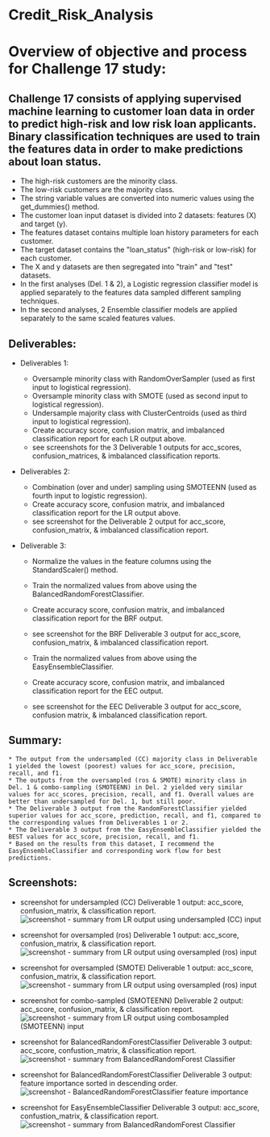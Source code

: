 # Credit_Risk_Analysis

# Overview of objective and process for Challenge 17 study:

## Challenge 17 consists of applying supervised machine learning to customer loan data in order to predict high-risk and low risk loan applicants. Binary classification techniques are used to train the features data in order to make predictions about loan status.

* The high-risk customers are the minority class.
* The low-risk customers are the majority class.
* The string variable values are converted into numeric values using the get_dummies() method.
* The customer loan input dataset is divided into 2 datasets: features (X) and target (y).
* The features dataset contains multiple loan history parameters for each customer.
* The target dataset contains the "loan_status" (high-risk or low-risk) for each customer. 
* The X and y datasets are then segregated into "train" and "test" datasets.
* In the first analyses (Del. 1 & 2), a Logistic regression classifier model is applied separately to the features data sampled different sampling techniques.
* In the second analyses, 2 Ensemble classifier models are applied separately to the same scaled features values.

## Deliverables:

* Deliverables 1: 
    * Oversample minority class with RandomOverSampler (used as first input to logistical regression).
    * Oversample minority class with SMOTE (used as second input to logistical regression).
    * Undersample majority class with ClusterCentroids (used as third input to logistical regression).
    * Create accuracy score, confusion matrix, and imbalanced classification report for each LR output above.
    * see screenshots for the 3 Deliverable 1 outputs for acc_scores, confusion_matrices, & imbalanced classification reports.

* Deliverables 2:    
    * Combination (over and under) sampling using SMOTEENN (used as fourth input to logistic regression).
    * Create accuracy score, confusion matrix, and imbalanced classification report for the LR output above.
    * see screenshot for the Deliverable 2 output for acc_score, confusion_matrix, & imbalanced classification report.

* Deliverable 3:
    * Normalize the values in the feature columns using the StandardScaler() method.
    * Train the normalized values from above using the BalancedRandomForestClassifier.
    * Create accuracy score, confusion matrix, and imbalanced classification report for the BRF output.
    * see screenshot for the BRF Deliverable 3 output for acc_score, confusion_matrix, & imbalanced classification report.

    * Train the normalized values from above using the EasyEnsembleClassifier.
    * Create accuracy score, confusion matrix, and imbalanced classification report for the EEC output.
    * see screenshot for the EEC Deliverable 3 output for acc_score, confusion matrix, & imbalanced classification report.

## Summary:

    * The output from the undersampled (CC) majority class in Deliverable 1 yielded the lowest (poorest) values for acc_score, precision, recall, and f1.
    * The outputs from the oversampled (ros & SMOTE) minority class in Del. 1 & combo-sampling (SMOTEENN) in Del. 2 yielded very similar values for acc_scores, precision, recall, and f1. Overall values are better than undersampled for Del. 1, but still poor.
    * The Deliverable 3 output from the RandomForestClassifier yielded superior values for acc_score, prediction, recall, and f1, compared to the corresponding values from Deliverables 1 or 2.
    * The Deliverable 3 output from the EasyEnsembleClassifier yielded the BEST values for acc_score, precision, recall, and f1.
    * Based on the results from this dataset, I recommend the EasyEnsembleClassifier and corresponding work flow for best predictions.

## Screenshots:

* screenshot for undersampled (CC) Deliverable 1 output: acc_score, confusion_matrix, & classification report.
![screenshot - summary from LR output using undersampled (CC) input](./Deliverable-1_ClusterCentroids-Undersampling.PNG)


* screenshot for oversampled (ros) Deliverable 1 output: acc_score, confusion_matrix, & classification report.
![screenshot - summary from LR output using oversampled (ros) input](./Deliverable-1_Naive-Oversampling.PNG)


* screenshot for oversampled (SMOTE) Deliverable 1 output: acc_score, confusion_matrix, & classification report.
![screenshot - summary from LR output using oversampled (ros) input](./Deliverable-1_SMOTE-Oversampling.PNG)


* screenshot for combo-sampled (SMOTEENN) Deliverable 2 output: acc_score, confusion_matrix, & classification report.
![screenshot - summary from LR output using combosampled (SMOTEENN) input](./Deliverable-2_SMOTEENN-combinationOverUnderSampling.PNG)


* screenshot for BalancedRandomForestClassifier Deliverable 3 output: acc_score, confustion_matrix, & classification report. 
![screenshot - summary from BalancedRandomForest Classifier](./Deliverable-3_BalancedRandomForestClassifier.PNG)


* screenshot for BalancedRandomForestClassifier Deliverable 3 output: feature importance sorted in descending order.
![screenshot - BalancedRandomForestClassifier feature importance](./Deliverable-3_BalancedRandomForestClassifier_2.PNG)


* screenshot for EasyEnsembleClassifier Deliverable 3 output: acc_score, confustion_matrix, & classification report.
![screenshot - summary from BalancedRandomForest Classifier](./Deliverable-3-EasyEnsembleAdaBoostClassifier.PNG)



